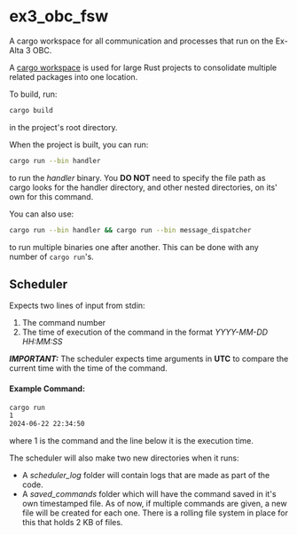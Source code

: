 # ex3_obc_fsw
A cargo workspace for all communication and processes that run on the Ex-Alta 3 OBC.

A [cargo workspace](https://doc.rust-lang.org/book/ch14-03-cargo-workspaces.html) is used for large Rust projects to consolidate multiple related packages into one location.

To build, run:

```bash
cargo build
```

in the project's root directory.

When the project is built, you can run:

```bash
cargo run --bin handler
```

to run the *handler* binary. You **DO NOT** need to specify the file path as cargo looks for the handler directory, and other nested directories, on its' own for this command.

You can also use:

```bash
cargo run --bin handler && cargo run --bin message_dispatcher
```

to run multiple binaries one after another. This can be done with any number of `cargo run`'s.

## Scheduler
Expects two lines of input from stdin:

1. The command number
2. The time of execution of the command in the format *YYYY-MM-DD HH:MM:SS*

***IMPORTANT:*** The scheduler expects time arguments in **UTC** to compare the current time with the time of the command.

#### Example Command:
```bash
cargo run
1
2024-06-22 22:34:50
```

where 1 is the command and the line below it is the execution time.

The scheduler will also make two new directories when it runs:

- A *scheduler_log* folder will contain logs that are made as part of the code.
- A *saved_commands* folder which will have the command saved in it's own timestamped file. As of now, if multiple commands are given, a new file will be created for each one. There is a rolling file system in place for this that holds 2 KB of files.